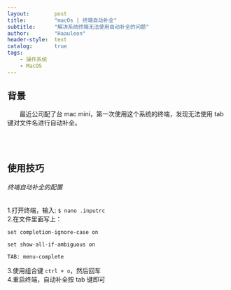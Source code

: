 ```yaml
---
layout:        post
title:         "macOs | 终端自动补全"
subtitle:      "解决系统终端无法使用自动补全的问题"
author:        "Haauleon"
header-style:  text
catalog:       true
tags:
    - 操作系统
    - MacOS
---
```


## 背景
&emsp;&emsp;最近公司配了台 mac mini，第一次使用这个系统的终端，发现无法使用 tab 键对文件名进行自动补全。         

<br><br>

## 使用技巧
###### 终端自动补全的配置  
1.打开终端，输入: `$ nano .inputrc`           
2.在文件里面写上：             
```
set completion-ignore-case on

set show-all-if-ambiguous on

TAB: menu-complete
```
3.使用组合键 `ctrl + o`，然后回车                     
4.重启终端，自动补全按 tab 键即可